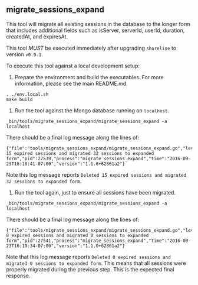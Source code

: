 ## migrate_sessions_expand

This tool will migrate all existing sessions in the database to the longer form that includes additional fields such as isServer, serverId, userId, duration, createdAt, and expiresAt.

This tool *MUST* be executed immediately after upgrading `shoreline` to version `v0.9.1`.

To execute this tool against a local development setup:

1. Prepare the environment and build the executables. For more information, please see the main README.md.

  ```
  . ./env.local.sh
  make build
  ```

1. Run the tool against the Mongo database running on `localhost`.

  ```
  _bin/tools/migrate_sessions_expand/migrate_sessions_expand -a localhost
  ```

  There should be a final log message along the lines of:

  ```
  {"file":"tools/migrate_sessions_expand/migrate_sessions_expand.go","level":"info","line":297,"msg":"Deleted 15 expired sessions and migrated 32 sessions to expanded form","pid":27539,"process":"migrate_sessions_expand","time":"2016-09-23T16:18:41-07:00","version":"1.1.0+62861a2"}
  ```

  Note this log message reports `Deleted 15 expired sessions and migrated 32 sessions to expanded form`.

1. Run the tool again, just to ensure all sessions have been migrated.

  ```
  _bin/tools/migrate_sessions_expand/migrate_sessions_expand -a localhost
  ```

  There should be a final log message along the lines of:

  ```
  {"file":"tools/migrate_sessions_expand/migrate_sessions_expand.go","level":"info","line":297,"msg":"Deleted 0 expired sessions and migrated 0 sessions to expanded form","pid":27541,"process":"migrate_sessions_expand","time":"2016-09-23T16:19:34-07:00","version":"1.1.0+62861a2"}
  ```

  Note that this log message reports `Deleted 0 expired sessions and migrated 0 sessions to expanded form`. This means that all sessions were properly migrated during the previous step. This is the expected final response.
